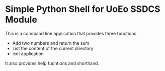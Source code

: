 # Simple Python Shell for UoEo SSDCS Module

This is a command line application that provides three functions:

- Add two numbers and return the sum
- List the content of the current directory
- exit application

It also provides help fucntions and shorthand.
